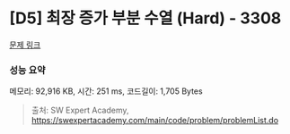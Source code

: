# [D5] 최장 증가 부분 수열 (Hard) - 3308 

[문제 링크](https://swexpertacademy.com/main/code/problem/problemDetail.do?contestProbId=AWBOPZeK6nUDFAWr) 

### 성능 요약

메모리: 92,916 KB, 시간: 251 ms, 코드길이: 1,705 Bytes



> 출처: SW Expert Academy, https://swexpertacademy.com/main/code/problem/problemList.do